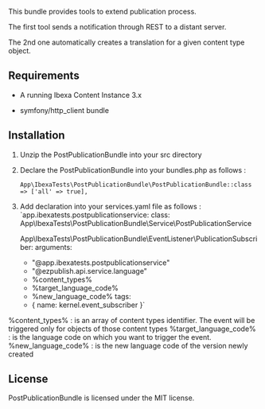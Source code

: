This bundle provides tools to extend publication process.

The first tool sends a notification through REST to a distant server.

The 2nd one automatically creates a translation for a given content type object.

Requirements
------------

- A running Ibexa Content Instance 3.x

- symfony/http_client bundle

Installation
------------
1. Unzip the PostPublicationBundle into your src directory
2. Declare the PostPublicationBundle into your bundles.php as follows :
   
    `App\IbexaTests\PostPublicationBundle\PostPublicationBundle::class => ['all' => true],`
3. Add declaration into your services.yaml file as follows :
   `app.ibexatests.postpublicationservice:
      class: App\IbexaTests\PostPublicationBundle\Service\PostPublicationService

   App\IbexaTests\PostPublicationBundle\EventListener\PublicationSubscriber:
   arguments:
      - "@app.ibexatests.postpublicationservice"
      - "@ezpublish.api.service.language"
      - %content_types%
      - %target_language_code%
      - %new_language_code%
   tags:
      - { name: kernel.event_subscriber }`

%content_types% : is an array of content types identifier. The event will be triggered only for objects of those content types
%target_language_code% : is the language code on which you want to trigger the event.
%new_language_code% : is the new language code of the version newly created

License
-------

PostPublicationBundle is licensed under the MIT license.
 